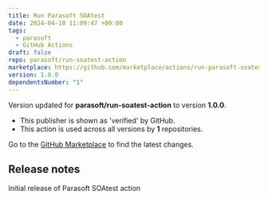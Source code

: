 ```yaml
---
title: Run Parasoft SOAtest
date: 2024-04-10 11:09:47 +00:00
tags:
  - parasoft
  - GitHub Actions
draft: false
repo: parasoft/run-soatest-action
marketplace: https://github.com/marketplace/actions/run-parasoft-soatest
version: 1.0.0
dependentsNumber: "1"
---
```



Version updated for **parasoft/run-soatest-action** to version **1.0.0**.
- This publisher is shown as 'verified' by GitHub.
- This action is used across all versions by **1** repositories.

Go to the [GitHub Marketplace](https://github.com/marketplace/actions/run-parasoft-soatest) to find the latest changes.

## Release notes

Initial release of Parasoft SOAtest action
